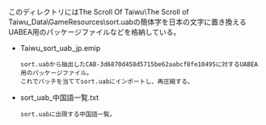 このディレクトリにはThe Scroll Of Taiwu\The Scroll of Taiwu_Data\GameResources\sort.uabの簡体字を日本の文字に置き換えるUABEA用のパッケージファイルなどを格納している。

<ul>
  <li>
    Taiwu_sort_uab_jp.emip
    
    sort.uabから抽出したCAB-3d6870d458d5715be62aabcf8fe10495に対するUABEA用のパッケージファイル。
    これでパッチを当ててsort.uabにインポートし、再圧縮する。
  </li>
  <li>
    sort_uab_中国語一覧.txt
    
    sort.uabに出現する中国語一覧。
  </li>
</ul>

